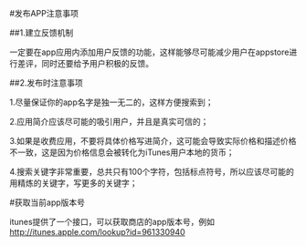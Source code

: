#发布APP注意事项


##1.建立反馈机制

一定要在app应用内添加用户反馈的功能，这样能够尽可能减少用户在appstore进行差评，同时还要给予用户积极的反馈。

##2.发布时注意事项

1.尽量保证你的app名字是独一无二的，这样方便搜索到；

2.应用简介应该尽可能的吸引用户，并且是真实可信的；

3.如果是收费应用，不要将具体价格写进简介，这可能会导致实际价格和描述价格不一致，这是因为价格信息会被转化为iTunes用户本地的货币；

4.搜索关键字非常重要，总共只有100个字符，包括标点符号，所以应该尽可能的用精炼的关键字，写更多的关键字；


#获取当前app版本号

itunes提供了一个接口，可以获取商店的app版本号，例如
http://itunes.apple.com/lookup?id=961330940
